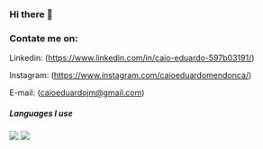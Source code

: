 ### Hi there 👋
### Contate me on:
Linkedin: (https://www.linkedin.com/in/caio-eduardo-597b03191/)

Instagram: (https://www.instagram.com/caioeduardomendonca/)

E-mail: (caioeduardojm@gmail.com)
 ##### Languages I use


<img src = "https://img.shields.io/badge/-HTML5-E34F26?style=flat&logo=html5&logoColor=white"> <img src = "https://img.shields.io/badge/-CSS3-1572B6?style=flat&logo=css3&logoColor=white">


<!--
**Caio-Mendonca/Caio-Mendonca** is a ✨ _special_ ✨ repository because its `README.md` (this file) appears on your GitHub profile.
Absrat
#ABSTRAT
